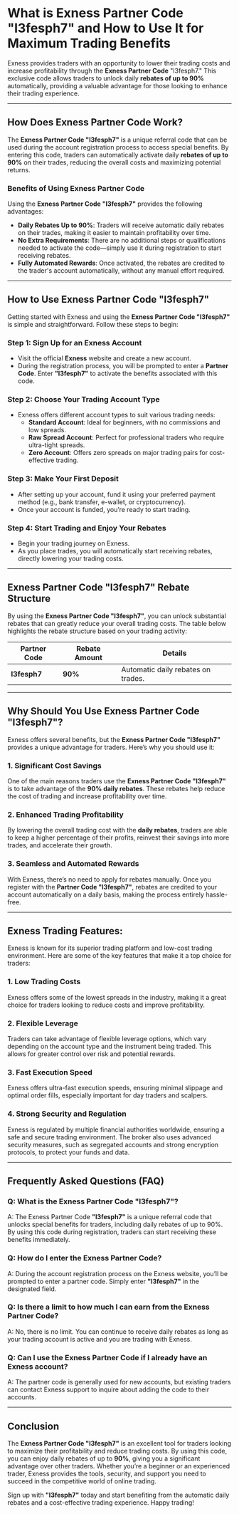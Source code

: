 # What is Exness Partner Code "l3fesph7" and How to Use It for Maximum Trading Benefits

Exness provides traders with an opportunity to lower their trading costs and increase profitability through the **Exness Partner Code** "l3fesph7." This exclusive code allows traders to unlock daily **rebates of up to 90%** automatically, providing a valuable advantage for those looking to enhance their trading experience.

---

## How Does Exness Partner Code Work?  

The **Exness Partner Code "l3fesph7"** is a unique referral code that can be used during the account registration process to access special benefits. By entering this code, traders can automatically activate daily **rebates of up to 90%** on their trades, reducing the overall costs and maximizing potential returns.

### **Benefits of Using Exness Partner Code**  
Using the **Exness Partner Code "l3fesph7"** provides the following advantages:  

- **Daily Rebates Up to 90%**: Traders will receive automatic daily rebates on their trades, making it easier to maintain profitability over time.
- **No Extra Requirements**: There are no additional steps or qualifications needed to activate the code—simply use it during registration to start receiving rebates.
- **Fully Automated Rewards**: Once activated, the rebates are credited to the trader's account automatically, without any manual effort required.

---

## How to Use Exness Partner Code "l3fesph7"

Getting started with Exness and using the **Exness Partner Code "l3fesph7"** is simple and straightforward. Follow these steps to begin:

### **Step 1: Sign Up for an Exness Account**
- Visit the official **Exness** website and create a new account.
- During the registration process, you will be prompted to enter a **Partner Code**. Enter **"l3fesph7"** to activate the benefits associated with this code.

### **Step 2: Choose Your Trading Account Type**
- Exness offers different account types to suit various trading needs:
  - **Standard Account**: Ideal for beginners, with no commissions and low spreads.
  - **Raw Spread Account**: Perfect for professional traders who require ultra-tight spreads.
  - **Zero Account**: Offers zero spreads on major trading pairs for cost-effective trading.

### **Step 3: Make Your First Deposit**
- After setting up your account, fund it using your preferred payment method (e.g., bank transfer, e-wallet, or cryptocurrency).
- Once your account is funded, you’re ready to start trading.

### **Step 4: Start Trading and Enjoy Your Rebates**
- Begin your trading journey on Exness.
- As you place trades, you will automatically start receiving rebates, directly lowering your trading costs.

---

## Exness Partner Code "l3fesph7" Rebate Structure

By using the **Exness Partner Code "l3fesph7"**, you can unlock substantial rebates that can greatly reduce your overall trading costs. The table below highlights the rebate structure based on your trading activity:

| **Partner Code** | **Rebate Amount** | **Details** |
|------------------|-------------------|-------------|
| **l3fesph7**      | **90%**           | Automatic daily rebates on trades. |

---

## Why Should You Use Exness Partner Code "l3fesph7"?

Exness offers several benefits, but the **Exness Partner Code "l3fesph7"** provides a unique advantage for traders. Here’s why you should use it:

### **1. Significant Cost Savings**  
One of the main reasons traders use the **Exness Partner Code "l3fesph7"** is to take advantage of the **90% daily rebates**. These rebates help reduce the cost of trading and increase profitability over time.

### **2. Enhanced Trading Profitability**  
By lowering the overall trading cost with the **daily rebates**, traders are able to keep a higher percentage of their profits, reinvest their savings into more trades, and accelerate their growth.

### **3. Seamless and Automated Rewards**  
With Exness, there’s no need to apply for rebates manually. Once you register with the **Partner Code "l3fesph7"**, rebates are credited to your account automatically on a daily basis, making the process entirely hassle-free.

---

## Exness Trading Features:  

Exness is known for its superior trading platform and low-cost trading environment. Here are some of the key features that make it a top choice for traders:  

### **1. Low Trading Costs**  
Exness offers some of the lowest spreads in the industry, making it a great choice for traders looking to reduce costs and improve profitability.

### **2. Flexible Leverage**  
Traders can take advantage of flexible leverage options, which vary depending on the account type and the instrument being traded. This allows for greater control over risk and potential rewards.

### **3. Fast Execution Speed**  
Exness offers ultra-fast execution speeds, ensuring minimal slippage and optimal order fills, especially important for day traders and scalpers.

### **4. Strong Security and Regulation**  
Exness is regulated by multiple financial authorities worldwide, ensuring a safe and secure trading environment. The broker also uses advanced security measures, such as segregated accounts and strong encryption protocols, to protect your funds and data.

---

## Frequently Asked Questions (FAQ)

### **Q: What is the Exness Partner Code "l3fesph7"?**  
A: The Exness Partner Code **"l3fesph7"** is a unique referral code that unlocks special benefits for traders, including daily rebates of up to 90%. By using this code during registration, traders can start receiving these benefits immediately.

### **Q: How do I enter the Exness Partner Code?**  
A: During the account registration process on the Exness website, you’ll be prompted to enter a partner code. Simply enter **"l3fesph7"** in the designated field.

### **Q: Is there a limit to how much I can earn from the Exness Partner Code?**  
A: No, there is no limit. You can continue to receive daily rebates as long as your trading account is active and you are trading with Exness.

### **Q: Can I use the Exness Partner Code if I already have an Exness account?**  
A: The partner code is generally used for new accounts, but existing traders can contact Exness support to inquire about adding the code to their accounts.

---

## Conclusion

The **Exness Partner Code "l3fesph7"** is an excellent tool for traders looking to maximize their profitability and reduce trading costs. By using this code, you can enjoy daily rebates of up to **90%**, giving you a significant advantage over other traders. Whether you’re a beginner or an experienced trader, Exness provides the tools, security, and support you need to succeed in the competitive world of online trading.  

Sign up with **"l3fesph7"** today and start benefiting from the automatic daily rebates and a cost-effective trading experience. Happy trading!
